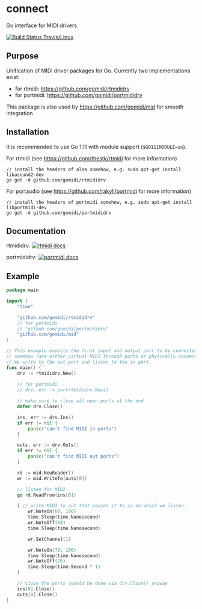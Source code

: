 # connect
Go interface for MIDI drivers

[![Build Status Travis/Linux](https://travis-ci.org/gomidi/connect.svg?branch=master)](http://travis-ci.org/gomidi/connect)

## Purpose

Unification of MIDI driver packages for Go. Currently two implementations exist: 
- for rtmidi: https://github.com/gomidi/rtmididrv
- for portmidi: https://github.com/gomidi/portmididrv

This package is also used by https://github.com/gomidi/mid for smooth integration

## Installation

It is recommended to use Go 1.11 with module support (`$GO111MODULE=on`).

For rtmidi (see https://github.com/thestk/rtmidi for more information)

```
// install the headers of alsa somehow, e.g. sudo apt-get install libasound2-dev
go get -d github.com/gomidi/rtmididrv
```

For portaudio (see https://github.com/rakyll/portmidi for more information)

```
// install the headers of portmidi somehow, e.g. sudo apt-get install libportmidi-dev
go get -d github.com/gomidi/portmididrv
```

## Documentation

rtmididrv: [![rtmidi docs](http://godoc.org/github.com/gomidi/rtmididrv?status.png)](http://godoc.org/github.com/gomidi/rtmididrv)

portmididrv: [![portmidi docs](http://godoc.org/github.com/gomidi/portmididrv?status.png)](http://godoc.org/github.com/gomidi/portmididrv)

## Example

```go
package main

import (
	"time"

	"github.com/gomidi/rtmididrv"
	// for portmidi
	// "github.com/gomidi/portmididrv"
	"github.com/gomidi/mid"
)

// This example expects the first input and output port to be connected
// somehow (are either virtual MIDI through ports or physically connected).
// We write to the out port and listen to the in port.
func main() {
	drv := rtmididrv.New()
	
	// for portmidi
    // drv, err := portrtmididrv.New()

	// make sure to close all open ports at the end
	defer drv.Close()

	ins, err := drv.Ins()
	if err != nil {
		panic("can't find MIDI in ports")
	}

	outs, err := drv.Outs()
	if err != nil {
		panic("can't find MIDI out ports")
	}

	rd := mid.NewReader()
	wr := mid.WriteTo(outs[0])

	// listen for MIDI
	go rd.ReadFrom(ins[0])

	{ // write MIDI to out that passes it to in on which we listen.
		wr.NoteOn(60, 100)
		time.Sleep(time.Nanosecond)
		wr.NoteOff(60)
		time.Sleep(time.Nanosecond)

		wr.SetChannel(1)

		wr.NoteOn(70, 100)
		time.Sleep(time.Nanosecond)
		wr.NoteOff(70)
		time.Sleep(time.Second * 1)
	}

	// close the ports (would be done via drv.Close() anyway
	ins[0].Close()
	outs[0].Close()
}

```
